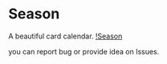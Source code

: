 # Season
A beautiful card calendar.
[!Season](http://icemono.oss-cn-hangzhou.aliyuncs.com/images/img_season.jpg)

you can report bug or provide idea on Issues.
